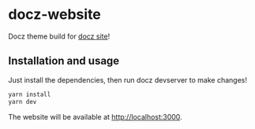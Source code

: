 # docz-website

Docz theme build for [docz site](http://docz.site)!

## Installation and usage

Just install the dependencies, then run docz devserver to make changes!

```bash
yarn install
yarn dev
```

The website will be available at [http://localhost:3000](http://localhost:3000).
